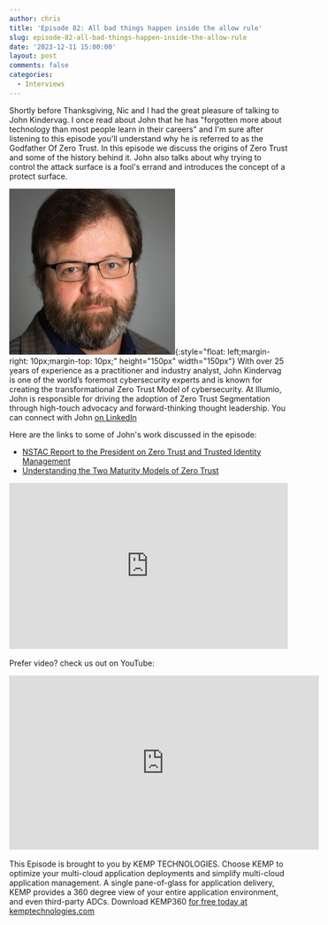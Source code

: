 ```yaml
---
author: chris
title: 'Episode 82: All bad things happen inside the allow rule'
slug: episode-82-all-bad-things-happen-inside-the-allow-rule
date: '2023-12-11 15:00:00'
layout: post
comments: false
categories:
  - Interviews
---
```


Shortly before Thanksgiving, Nic and I had the great pleasure of talking to John Kindervag. I once read about John that he has "forgotten more about technology than most people learn in their careers" and I'm sure after listening to this episode you'll understand why he is referred to as the Godfather Of Zero Trust. In this episode we discuss the origins of Zero Trust and some of the history behind it. John also talks about why trying to control the attack surface is a fool's errand and introduces the concept of a protect surface.

![John](/images/uploads/2023/12/john.jpeg){:style="float: left;margin-right: 10px;margin-top: 10px;" height="150px" width="150px"} With over 25 years of experience as a practitioner and industry analyst, John Kindervag is one of the world’s foremost cybersecurity experts and is known for creating the transformational Zero Trust Model of cybersecurity. At Illumio, John is responsible for driving the adoption of Zero Trust Segmentation through high-touch advocacy and forward-thinking thought leadership. You can connect with John [on LinkedIn](https://www.linkedin.com/in/john-kindervag-40572b1/)

Here are the links to some of John's work discussed in the episode:
* [NSTAC Report to the President on Zero Trust and Trusted Identity Management](https://www.cisa.gov/sites/default/files/publications/NSTAC%20Report%20to%20the%20President%20on%20Zero%20Trust%20and%20Trusted%20Identity%20Management.pdf)
* [Understanding the Two Maturity Models of Zero Trust](https://cloudsecurityalliance.org/blog/2023/05/17/understanding-the-two-maturity-models-of-zero-trust/)

<p><iframe width="100%" height="300" scrolling="no" frameborder="no" allow="autoplay" src="https://w.soundcloud.com/player/?url=https%3A//api.soundcloud.com/tracks/1688181894&color=%23ff5500&auto_play=false&hide_related=false&show_comments=true&show_user=true&show_reposts=false&show_teaser=true&visual=true"></iframe></p>

Prefer video? check us out on YouTube:

<p><iframe width="560" height="315" src="https://www.youtube.com/embed/4dnOJB600wo?si=lz-Pc1DVS_awL1fC" title="YouTube video player" frameborder="0" allow="accelerometer; autoplay; clipboard-write; encrypted-media; gyroscope; picture-in-picture; web-share" allowfullscreen></iframe></p>

This Episode is brought to you by KEMP TECHNOLOGIES. Choose KEMP to optimize your multi-cloud application deployments and simplify multi-cloud application management. A single pane-of-glass for application delivery, KEMP provides a 360 degree view of your entire application environment, and even third-party ADCs. Download KEMP360 [for free today at kemptechnologies.com](https://kempte.ch/2MYXjew)
